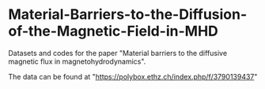 # Material-Barriers-to-the-Diffusion-of-the-Magnetic-Field-in-MHD
Datasets and codes for the paper "Material barriers to the diffusive magnetic flux in magnetohydrodynamics".

The data can be found at "https://polybox.ethz.ch/index.php/f/3790139437"
